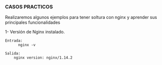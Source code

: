 ### CASOS PRACTICOS

Realizaremos algunos ejemplos para tener soltura con nginx y aprender sus principales funcionalidades

1- Versión de Nginx instalado.

  ```
  Entrada:
        nginx -v
      
  Salida:
      nginx version: nginx/1.14.2
  ```

```
